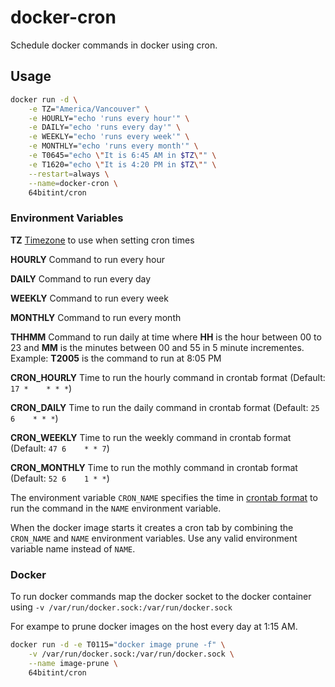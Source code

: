 # docker-cron
Schedule docker commands in docker using cron.

## Usage

```sh
docker run -d \
    -e TZ="America/Vancouver" \
    -e HOURLY="echo 'runs every hour'" \
    -e DAILY="echo 'runs every day'" \
    -e WEEKLY="echo 'runs every week'" \
    -e MONTHLY="echo 'runs every month'" \
    -e T0645="echo \"It is 6:45 AM in $TZ\"" \
    -e T1620="echo \"It is 4:20 PM in $TZ\"" \
    --restart=always \
    --name=docker-cron \
    64bitint/cron
```

### Environment Variables

**TZ** [Timezone](https://en.wikipedia.org/wiki/List_of_tz_database_time_zones#List) to use when setting cron times

**HOURLY** Command to run every hour

**DAILY** Command to run every day

**WEEKLY** Command to run every week

**MONTHLY** Command to run every month

**THHMM** Command to run daily at time where **HH** is the hour between 00 to 23 and **MM** is the minutes between 00 and 55 in 5 minute incrementes. Example: **T2005** is the command to run at 8:05 PM

**CRON_HOURLY** Time to run the hourly command in crontab format (Default: ```17 *    * * *```)

**CRON_DAILY** Time to run the daily command in crontab format (Default: ```25 6    * * *```)

**CRON_WEEKLY** Time to run the weekly command in crontab format (Default: ```47 6    * * 7```)

**CRON_MONTHLY** Time to run the mothly command in crontab format (Default: ```52 6    1 * *```)

The environment variable ```CRON_NAME``` specifies the time in [crontab format](https://crontab.guru) to run the command in the ```NAME``` environment variable.

When the docker image starts it creates a cron tab by combining the ```CRON_NAME``` and ```NAME``` environment variables. Use any valid environment variable name instead of ```NAME```.

### Docker

To run docker commands map the docker socket to the docker container using ```-v /var/run/docker.sock:/var/run/docker.sock```

For exampe to prune docker images on the host every day at 1:15 AM.

```sh
docker run -d -e T0115="docker image prune -f" \
    -v /var/run/docker.sock:/var/run/docker.sock \
    --name image-prune \
    64bitint/cron
```

